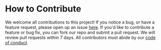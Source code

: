 # How to Contribute

We welcome all contributions to this project! If you notice a bug, or have a feature request, please open up an issue [here](https://github.com/UBC-MDS/DSCI_532_L01_group101_dashboards/issues). If you'd like to contribute a feature or bug fix, you can fork our repo and submit a pull request. We will review pull requests within 7 days.  All contributors must abide by our [code of conduct](docs/team-code-of-conduct.md).